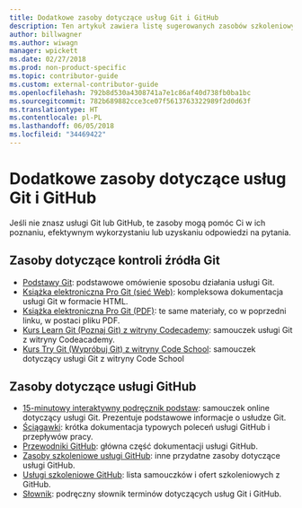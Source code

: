 ```yaml
---
title: Dodatkowe zasoby dotyczące usług Git i GitHub
description: Ten artykuł zawiera listę sugerowanych zasobów szkoleniowych usług Git i GitHub na potrzeby współtworzenia zawartości witryny docs.microsoft.com.
author: billwagner
ms.author: wiwagn
manager: wpickett
ms.date: 02/27/2018
ms.prod: non-product-specific
ms.topic: contributor-guide
ms.custom: external-contributor-guide
ms.openlocfilehash: 792b8d530a4308741a7e1c86af40d738fb0ba1bc
ms.sourcegitcommit: 782b689882cce3ce07f5613763322989f2d0d63f
ms.translationtype: HT
ms.contentlocale: pl-PL
ms.lasthandoff: 06/05/2018
ms.locfileid: "34469422"
---
```

# <a name="additional-git-and-github-resources"></a>Dodatkowe zasoby dotyczące usług Git i GitHub

Jeśli nie znasz usługi Git lub GitHub, te zasoby mogą pomóc Ci w ich poznaniu, efektywnym wykorzystaniu lub uzyskaniu odpowiedzi na pytania.

## <a name="git-source-control-resources"></a>Zasoby dotyczące kontroli źródła Git

- [Podstawy Git](https://go.microsoft.com/fwlink/?linkid=853939): podstawowe omówienie sposobu działania usługi Git.
- [Książka elektroniczna Pro Git (sieć Web)](https://go.microsoft.com/fwlink/?linkid=853940): kompleksowa dokumentacja usługi Git w formacie HTML.
- [Książka elektroniczna Pro Git (PDF)](https://progit2.s3.amazonaws.com/en/2016-03-22-f3531/progit-en.1084.pdf): te same materiały, co w poprzedni linku, w postaci pliku PDF.
- [Kurs Learn Git (Poznaj Git) z witryny Codecademy](https://www.codecademy.com/learn/learn-git): samouczek usługi Git z witryny Codeacademy.
- [Kurs Try Git (Wypróbuj Git) z witryny Code School](https://www.codeschool.com/courses/try-git): samouczek dotyczący usługi Git z witryny Code School

## <a name="github-resources"></a>Zasoby dotyczące usługi GitHub

- [15-minutowy interaktywny podręcznik podstaw](https://try.github.io/): samouczek online dotyczący usługi Git. Prezentuje podstawowe informacje o usłudze Git.
- [Ściągawki](https://go.microsoft.com/fwlink/?linkid=853941): krótka dokumentacja typowych poleceń usługi GitHub i przepływów pracy.
- [Przewodniki GitHub](https://guides.github.com/): główna część dokumentacji usługi GitHub.
- [Zasoby szkoleniowe usługi GitHub](https://help.github.com/articles/git-and-github-learning-resources/): inne przydatne zasoby dotyczące usługi GitHub.
- [Usługi szkoleniowe GitHub](https://services.github.com/training/): lista samouczków i ofert szkoleniowych z GitHub.
- [Słownik](https://help.github.com/articles/github-glossary): podręczny słownik terminów dotyczących usług Git i GitHub.
